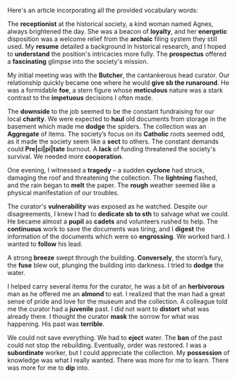 Here's an article incorporating all the provided vocabulary words:

The **receptionist** at the historical society, a kind woman named Agnes, always brightened the day. She was a beacon of **loyalty**, and her **energetic** disposition was a welcome relief from the **archaic** filing system they still used. My **resume** detailed a background in historical research, and I hoped to **understand** the position's intricacies more fully. The **prospectus** offered a **fascinating** glimpse into the society's mission.

My initial meeting was with the **Butcher**, the cantankerous head curator. Our relationship quickly became one where he would **give sb the runaround**. He was a formidable **foe**, a stern figure whose **meticulous** nature was a stark contrast to the **impetuous** decisions I often made.

The **downside** to the job seemed to be the constant fundraising for our local **charity**. We were expected to **haul** old documents from storage in the basement which made me **dodge** the spiders. The collection was an **Aggregate** of items. The society’s focus on its **Catholic** roots seemed odd, as it made the society seem like a **sect** to others. The constant demands could **Pre|ci|pi|tate** burnout. A **lack** of funding threatened the society's survival. We needed more **cooperation**.

One evening, I witnessed a **tragedy** – a sudden **cyclone** had struck, damaging the roof and threatening the collection. The **lightning** flashed, and the rain began to **melt** the paper. The **rough** weather seemed like a physical manifestation of our troubles.

The curator's **vulnerability** was exposed as he watched. Despite our disagreements, I knew I had to **dedicate sb to sth** to salvage what we could. He became almost a **pupil** as **cadets** and volunteers rushed to help. The **continuous** work to save the documents was tiring, and I **digest** the information of the documents which were so **engrossing**. We worked hard. I wanted to **follow** his lead.

A strong **breeze** swept through the building. **Conversely**, the storm’s fury, the **fuse** blew out, plunging the building into darkness. I tried to **dodge** the water.

I helped carry several items for the curator, he was a bit of an **herbivorous** man as he offered me an **almond** to eat. I realized that the man had a great sense of pride and love for the museum and the collection. A colleague told me the curator had a **juvenile** past. I did not want to **distort** what was already there. I thought the curator **mask** the sorrow for what was happening. His past was **terrible**.

We could not save everything. We had to **eject** water. The **ban** of the past could not stop the rebuilding. Eventually, order was restored. I was a **subordinate** worker, but I could appreciate the collection. My **possession** of knowledge was what I really wanted. There was more for me to learn. There was more for me to **dip** into.

